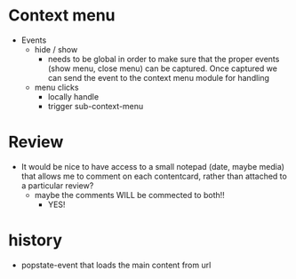 

# Context menu
- Events 
    - hide / show
        - needs to be global in order to make sure that the proper events (show menu, close menu) can be captured. Once captured we can send the event to the context menu module for handling
    - menu clicks
        - locally handle
        - trigger sub-context-menu

# Review
- It would be nice to have access to a small notepad (date, maybe media) that allows me to comment on each contentcard, rather than attached to a particular review?
    - maybe the comments WILL be commected to both!!    
        - YES!

# history
- popstate-event that loads the main content from url
